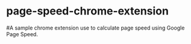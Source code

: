 # page-speed-chrome-extension

#A sample chrome extension use to calculate page speed using Google Page Speed.
